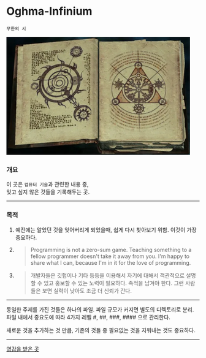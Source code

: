 # Oghma-Infinium
  
`무한의 시`  

![Oghma-Infinium](./oghma-infinium.png)  

### 개요

이 곳은 `컴퓨터 기술`과 관련한 내용 중,  
잊고 싶지 않은 것들을 기록해두는 곳.  

---

### 목적  

1. 예전에는 알았던 것을 잊어버리게 되었을때, 쉽게 다시 찾아보기 위함. 이것이 가장 중요하다.  


2. > Programming is not a zero-sum game. Teaching something to a fellow programmer doesn't take it away from you. I'm happy to share what I can, because I'm in it for the love of programming.  


3. > 개발자들은 깃헙이나 기타 등등을 이용해서 자기에 대해서 객관적으로 설명할 수 있고 홍보할 수 있는 노력이 필요하다. 족적을 남겨야 한다. 그런 사람들은 보면 실력이 낮아도 조금 더 신뢰가 간다.  



---  

동일한 주제를 가진 것들은 하나의 파일. 파일 규모가 커지면 별도의 디렉토리로 분리.
파일 내에서 중요도에 따라 4가지 레벨 #, ##, ###, #### 으로 관리한다.

새로운 것을 추가하는 것 만큼, 기존의 것들 중 필요없는 것을 지워내는 것도 중요하다.

---


[영감을 받은 곳](https://github.com/HomoEfficio/dev-tips/tree/master)



